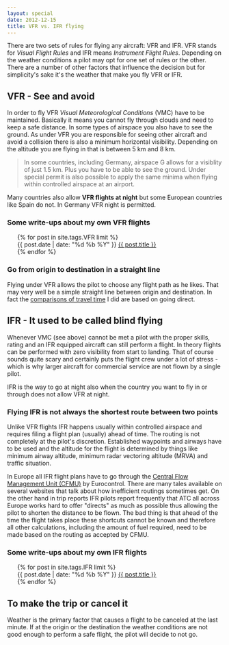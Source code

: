 ```yaml
---
layout: special
date: 2012-12-15
title: VFR vs. IFR flying
---
```

There are two sets of rules for flying any aircraft: VFR and IFR. VFR stands for _Visual Flight Rules_ and IFR means _Instrument Flight Rules_. Depending on the weather conditions a pilot may opt for one set of rules or the other. There are a number of other factors that influence the decision but for simplicity's sake it's the weather that make you fly VFR or IFR.

## VFR - See and avoid
In order to fly VFR _Visual Meteorological Conditions_ (VMC) have to be maintained. Basically it means you cannot fly through clouds and need to keep a safe distance. In some types of airspace you also have to see the ground. As under VFR you are responsible for seeing other aircraft and avoid a collision there is also a minimum horizontal visibility. Depending on the altitude you are flying in that is between 5 km and 8 km.

> In some countries, including Germany, airspace G allows for a visiblity of just 1.5 km. Plus you have to be able to see the ground. Under special permit is also possible to apply the same minima when flying within controlled airspace at an airport.

Many countries also allow __VFR flights at night__ but some European countries like Spain do not. In Germany VFR night is permitted.

### Some write-ups about my own VFR flights
<div>
	<ul style="list-style-type: none">
{% for post in site.tags.VFR limit %}
	<li>{{ post.date | date: "%d %b %Y" }} <a href="{{ post.url }}">{{ post.title }}</a></li>
{% endfor %}
	</ul>
</div>


### Go from origin to destination in a straight line
Flying under VFR allows the pilot to choose any flight path as he likes. That may very well be a simple straight line between origin and destination. In fact the [comparisons of travel time](comparing-trips.html) I did are based on going direct.

## IFR - It used to be called blind flying
Whenever VMC (see above) cannot be met a pilot with the proper skills, rating and an IFR equipped aircraft can still perform a flight. In theory flights can be performed with zero visibility from start to landing. That of course sounds quite scary and certainly puts the flight crew under a lot of stress - which is why larger aircraft for commercial service are not flown by a single pilot.

IFR is the way to go at night also when the country you want to fly in or through does not allow VFR at night.

### Flying IFR is not always the shortest route between two points
Unlike VFR flights IFR happens usually within controlled airspace and requires filing a flight plan (usually) ahead of time. The routing is not completely at the pilot's discretion. Established waypoints and airways have to be used and the altitude for the flight is determined by things like minimum airway altitude, minimum radar vectoring altitude (MRVA) and traffic situation.

In Europe all IFR flight plans have to go through the [Central Flow Management Unit (CFMU)](https://www.public.cfmu.eurocontrol.int) by Eurocontrol. There are many tales available on several websites that talk about how inefficient routings sometimes get. On the other hand in trip reports IFR pilots report frequently that ATC all across Europe works hard to offer "directs" as much as possible thus allowing the pilot to shorten the distance to be flown. The bad thing is that ahead of the time the flight takes place these shortcuts cannot be known and therefore all other calculations, including the amount of fuel required, need to be made based on the routing as accepted by CFMU.

### Some write-ups about my own IFR flights
<div>
	<ul style="list-style-type: none">
{% for post in site.tags.IFR limit %}
	<li>{{ post.date | date: "%d %b %Y" }} <a href="{{ post.url }}">{{ post.title }}</a></li>
{% endfor %}
	</ul>
</div>


## To make the trip or cancel it
Weather is the primary factor that causes a flight to be canceled at the last minute. If at the origin or the destination the weather conditions are not good enough to perform a safe flight, the pilot will decide to not go.
